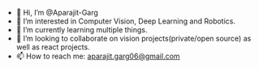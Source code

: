 - 👋 Hi, I’m @Aparajit-Garg
- 👀 I’m interested in Computer Vision, Deep Learning and Robotics.
- 🌱 I’m currently learning multiple things.
- 💞️ I’m looking to collaborate on vision projects(private/open source) as well as react projects.
- 📫 How to reach me: aparajit.garg06@gmail.com

<!---
Aparajit-Garg/Aparajit-Garg is a ✨ special ✨ repository because its `README.md` (this file) appears on your GitHub profile.
You can click the Preview link to take a look at your changes.
--->
